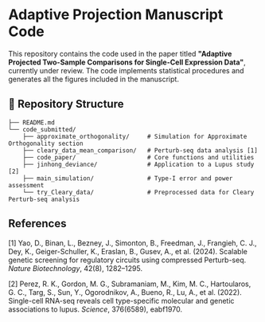 # Adaptive Projection Manuscript Code

This repository contains the code used in the paper titled **"Adaptive Projected Two-Sample Comparisons for Single-Cell Expression Data"**, currently under review. The code implements statistical procedures and generates all the figures included in the manuscript.

## 📁 Repository Structure

```
├── README.md
└── code_submitted/
    ├── approximate_orthogonality/     # Simulation for Approximate Orthogonality section
    ├── cleary_data_mean_comparison/   # Perturb-seq data analysis [1]
    ├── code_paper/                    # Core functions and utilities
    ├── jinhong_deviance/              # Application to a Lupus study [2]
    ├── main_simulation/               # Type-I error and power assessment
    └── try_Cleary_data/               # Preprocessed data for Cleary Perturb-seq analysis
```

## References

[1] Yao, D., Binan, L., Bezney, J., Simonton, B., Freedman, J., Frangieh, C. J., Dey, K., Geiger-Schuller, K., Eraslan, B., Gusev, A., et al. (2024). Scalable genetic screening for regulatory circuits using compressed Perturb-seq. *Nature Biotechnology*, 42(8), 1282–1295.

[2] Perez, R. K., Gordon, M. G., Subramaniam, M., Kim, M. C., Hartoularos, G. C., Targ, S., Sun, Y., Ogorodnikov, A., Bueno, R., Lu, A., et al. (2022). Single-cell RNA-seq reveals cell type-specific molecular and genetic associations to lupus. *Science*, 376(6589), eabf1970.

